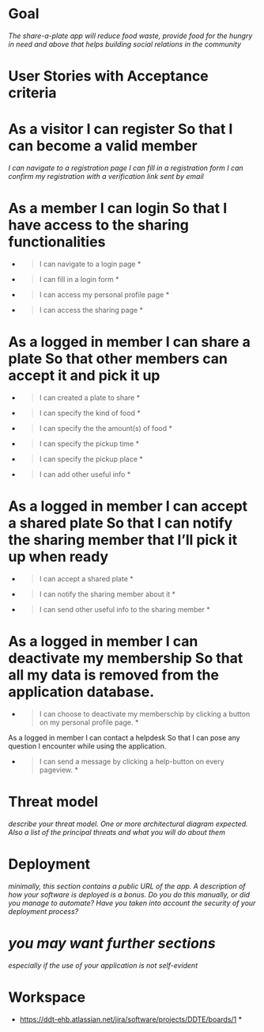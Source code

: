 # Goal
*The share-a-plate app will reduce food waste, provide food for the hungry in need and above that helps building social relations in the community*

# User Stories with Acceptance criteria

# As a visitor  I can register  So that I can become a valid member
*I can navigate to a registration page*
*I can fill in a registration form*
*I can confirm my registration with a verification link sent by email*


# As a member   I can login So that I have access to the sharing functionalities
* > I can navigate to a login page *
* > I can fill in a login form *
* > I can access my personal profile page *
* > I can access the sharing page *


# As a logged in member I can share a plate So that other members can accept it and pick it up
* > I can created a plate to share *
* > I can specify the kind of food *
* > I can specify the the amount(s) of food *
* > I can specify the pickup time *
* > I can specify the pickup place *
* > I can add other useful info *


# As a logged in member I can accept a shared plate So that I can notify the sharing member that I’ll pick it up when ready
* > I can accept a shared plate *
* > I can notify the sharing member about it *
* > I can send other useful info to the sharing member *


# As a logged in member I can deactivate my membership  So that all my data is removed from the application database.
* > I can choose to deactivate my memberschip by clicking a button on my personal profile page. *


As a logged in member   I can contact a helpdesk  So that I can pose any question I encounter while using the application.
* > I can send a message by clicking a help-button on every pageview. *


# Threat model
*describe your threat model. One or more architectural diagram expected. Also a list of the principal threats and what you will do about them*
# Deployment
*minimally, this section contains a public URL of the app. A description of how your software is deployed is a bonus. Do you do this manually, or did you manage to automate? Have you taken into account the security of your deployment process?*
# *you may want further sections*
*especially if the use of your application is not self-evident*
# Workspace
* https://ddt-ehb.atlassian.net/jira/software/projects/DDTE/boards/1 *
